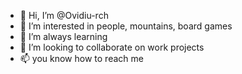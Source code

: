 - 👋 Hi, I’m @Ovidiu-rch
- 👀 I’m interested in people, mountains, board games
- 🌱 I’m always learning
- 💞️ I’m looking to collaborate on work projects
- 📫 you know how to reach me

<!---
Ovidiu-rch/Ovidiu-rch is a ✨ special ✨ repository because its `README.md` (this file) appears on your GitHub profile.
You can click the Preview link to take a look at your changes.
--->
